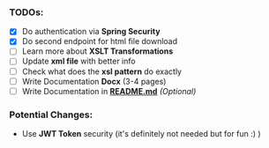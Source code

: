 ### TODOs:
- [x] Do authentication via **Spring Security**
- [x] Do second endpoint for html file download
- [ ] Learn more about **XSLT Transformations**
- [ ] Update **xml file** with better info
- [ ] Check what does the **xsl pattern** do exactly
- [ ] Write Documentation **Docx** (3-4 pages)
- [ ] Write Documentation in **[README.md](README.md)** _(Optional)_

### Potential Changes:
- Use **JWT Token** security (it's definitely not needed but for fun :) )